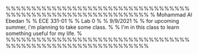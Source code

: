 %%%%%%%%%%%%%%%%%%%%%%%%%%%%%%%%%%%%%%%%%%%%%%%%%%%%%%%%%%%%%%%%
% Mohammad Al Ebedan                                           %
% ECE 331-01                                                   %
% Lab 0                                                        %
% 9/9/2021                                                     %
% for upcoming summer, i'm planning to take some class.        %
% I'm in this class to learn something useful for my life.     %
%%%%%%%%%%%%%%%%%%%%%%%%%%%%%%%%%%%%%%%%%%%%%%%%%%%%%%%%%%%%%%%%
